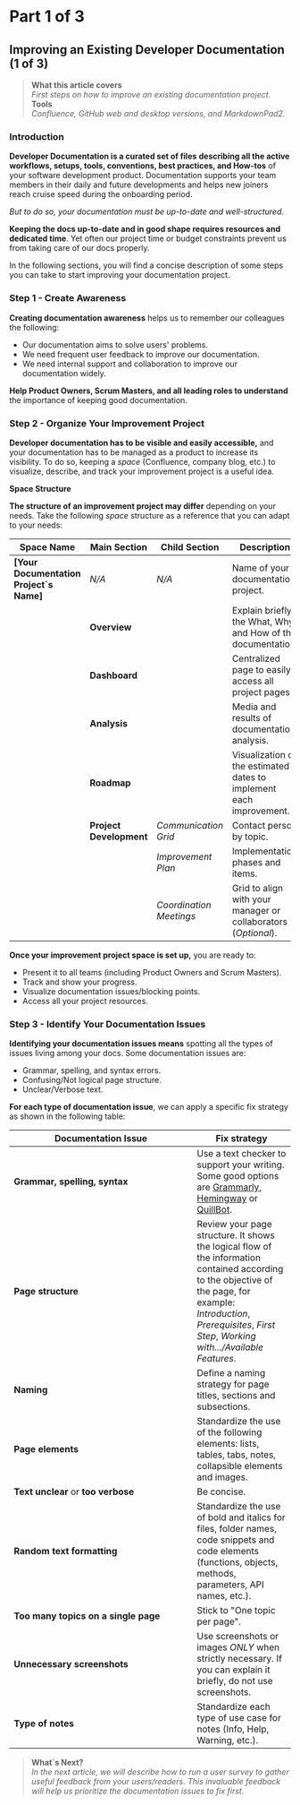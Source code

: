 # Part 1 of 3

## Improving an Existing Developer Documentation (1 of 3)

> **What this article covers**\
> _First steps on how to improve an existing documentation project._\
> **Tools**\
> _Confluence, GitHub web and desktop versions, and MarkdownPad2._

### Introduction

**Developer Documentation is a curated set of files** **describing all the active workflows, setups, tools, conventions, best practices, and How-tos** of your software development product. Documentation supports your team members in their daily and future developments and helps new joiners reach cruise speed during the onboarding period.&#x20;

_But to do so, your documentation must be up-to-date and well-structured_.

**Keeping the docs up-to-date and in good shape requires resources and dedicated time**. Yet often our project time or budget constraints prevent us from taking care of our docs properly.

In the following sections, you will find a concise description of some steps you can take to start improving your documentation project.

### Step 1 - Create Awareness

**Creating documentation awareness** helps us to remember our colleagues the following:

* Our documentation aims to solve users' problems.
* We need frequent user feedback to improve our documentation.
* We need internal support and collaboration to improve our documentation widely.

**Help Product Owners, Scrum Masters, and all leading roles to understand** the importance of keeping good documentation.

### Step 2 - Organize Your Improvement Project

**Developer documentation has to be visible and easily accessible,** and your documentation has to be managed as a product to increase its visibility. To do so, keeping a _space_ (Confluence, company blog, etc.) to visualize, describe, and track your improvement project is a useful idea.

**Space Structure**

**The structure of an improvement project may differ** depending on your needs. Take the following _space_ structure as a reference that you can adapt to your needs:

<table><thead><tr><th width="214">Space Name</th><th width="166">Main Section</th><th width="187">Child Section</th><th>Description</th></tr></thead><tbody><tr><td><strong>[Your Documentation Project´s Name]</strong></td><td><em>N/A</em></td><td><em>N/A</em></td><td>Name of your documentation project.</td></tr><tr><td></td><td><strong>Overview</strong></td><td></td><td>Explain briefly the What, Why and How of the documentation.</td></tr><tr><td></td><td><strong>Dashboard</strong></td><td></td><td>Centralized page to easily access all project pages.</td></tr><tr><td></td><td><strong>Analysis</strong></td><td></td><td>Media and results of documentation analysis.</td></tr><tr><td></td><td><strong>Roadmap</strong></td><td></td><td>Visualization of the estimated dates to implement each improvement.</td></tr><tr><td></td><td><strong>Project Development</strong></td><td><em>Communication Grid</em></td><td>Contact person by topic.</td></tr><tr><td></td><td></td><td><em>Improvement Plan</em></td><td>Implementation phases and items.</td></tr><tr><td></td><td></td><td><em>Coordination Meetings</em></td><td>Grid to align with your manager or collaborators (<em>Optional</em>).</td></tr></tbody></table>

**Once your improvement project space is set up,** you are ready to:

* Present it to all teams (including Product Owners and Scrum Masters).
* Track and show your progress.
* Visualize documentation issues/blocking points.
* Access all your project resources.

### Step 3 - Identify Your Documentation Issues

**Identifying your documentation issues means** spotting all the types of issues living among your docs. Some documentation issues are:

* Grammar, spelling, and syntax errors.
* Confusing/Not logical page structure.
* Unclear/Verbose text.

**For each type of documentation issue**, we can apply a specific fix strategy as shown in the following table:

<table><thead><tr><th width="312">Documentation Issue</th><th>Fix strategy</th></tr></thead><tbody><tr><td><strong>Grammar, spelling, syntax</strong></td><td>Use a text checker to support your writing. Some good options are <a href="https://app.grammarly.com/">Grammarly</a>, <a href="https://hemingwayapp.com/">Hemingway</a> or <a href="https://quillbot.com/grammar-check">QuillBot</a>.</td></tr><tr><td><strong>Page structure</strong></td><td>Review your page structure. It shows the logical flow of the information contained according to the objective of the page, for example: <em>Introduction</em>, <em>Prerequisites</em>, <em>First Step</em>, <em>Working with.../Available Features</em>.</td></tr><tr><td><strong>Naming</strong></td><td>Define a naming strategy for page titles, sections and subsections.</td></tr><tr><td><strong>Page elements</strong></td><td>Standardize the use of the following elements: lists, tables, tabs, notes, collapsible elements and images.</td></tr><tr><td><strong>Text unclear</strong> or <strong>too verbose</strong></td><td>Be concise.</td></tr><tr><td><strong>Random text formatting</strong></td><td>Standardize the use of bold and italics for files, folder names, code snippets and code elements (functions, objects, methods, parameters, API names, etc.).</td></tr><tr><td><strong>Too many topics on a single page</strong></td><td>Stick to "One topic per page".</td></tr><tr><td><strong>Unnecessary screenshots</strong></td><td>Use screenshots or images <em>ONLY</em> when strictly necessary. If you can explain it briefly, do not use screenshots.</td></tr><tr><td><strong>Type of notes</strong></td><td>Standardize each type of use case for notes (Info, Help, Warning, etc.).</td></tr></tbody></table>

> **What\`s Next?**\
> _In the next article, we will describe how to run a user survey to gather useful feedback from your users/readers. This invaluable feedback will help us prioritize the documentation issues to fix first._
